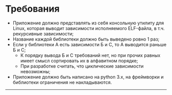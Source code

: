 # Требования

- Приложение должно представлять из себя консольную утилиту для Linux, 
которая выводит зависимости исполняемого ELF-файла, в т.ч. рекурсивные зависимости;
- Название каждой библиотеки должно быть выведено ровно 1 раз;
- Если у библиотеки А есть зависимости Б и С, то А выводится раньше Б и С;
  - К порядку вывода Б и С требований нет, но при прочих равных имеет смысл сортировать их в алфавитном порядке;
  - При разработке считать, что циклические зависимости невозможны;
- Приложение должно быть написано на python 3.x, на фреймворки и библиотеки ограничения не накладываются.

---
